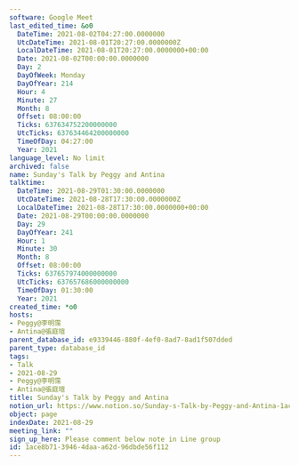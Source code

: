 ```yaml
---
software: Google Meet
last_edited_time: &o0
  DateTime: 2021-08-02T04:27:00.0000000
  UtcDateTime: 2021-08-01T20:27:00.0000000Z
  LocalDateTime: 2021-08-01T20:27:00.0000000+00:00
  Date: 2021-08-02T00:00:00.0000000
  Day: 2
  DayOfWeek: Monday
  DayOfYear: 214
  Hour: 4
  Minute: 27
  Month: 8
  Offset: 08:00:00
  Ticks: 637634752200000000
  UtcTicks: 637634464200000000
  TimeOfDay: 04:27:00
  Year: 2021
language_level: No limit
archived: false
name: Sunday's Talk by Peggy and Antina
talktime:
  DateTime: 2021-08-29T01:30:00.0000000
  UtcDateTime: 2021-08-28T17:30:00.0000000Z
  LocalDateTime: 2021-08-28T17:30:00.0000000+00:00
  Date: 2021-08-29T00:00:00.0000000
  Day: 29
  DayOfYear: 241
  Hour: 1
  Minute: 30
  Month: 8
  Offset: 08:00:00
  Ticks: 637657974000000000
  UtcTicks: 637657686000000000
  TimeOfDay: 01:30:00
  Year: 2021
created_time: *o0
hosts:
- Peggy@李明霈
- Antina@張庭瑄
parent_database_id: e9339446-880f-4ef0-8ad7-8ad1f507dded
parent_type: database_id
tags:
- Talk
- 2021-08-29
- Peggy@李明霈
- Antina@張庭瑄
title: Sunday's Talk by Peggy and Antina
notion_url: https://www.notion.so/Sunday-s-Talk-by-Peggy-and-Antina-1ace8b7139464daaa62d96dbde56f112
object: page
indexDate: 2021-08-29
meeting_link: ""
sign_up_here: Please comment below note in Line group
id: 1ace8b71-3946-4daa-a62d-96dbde56f112
---
```







